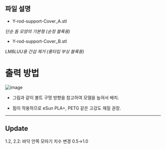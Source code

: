 ## 파일 설명
- Y-rod-support-Cover_A.stl

*단순 돔 모양의 기본형 (순정 블록용)*

- Y-rod-support-Cover_B.stl

*LM8LUU용 간섭 제거 (롱타입 부싱 블록용)*

# 출력 방법

![image](https://user-images.githubusercontent.com/14369006/236601558-e690ecba-8563-4217-838b-7f4e17683de6.png)

+ 그림과 같이 볼트 구멍 방향을 참고하여 모델을 눕혀서 배치.

+ 힘이 작용하므로 eSun PLA+, PETG 같은 고강도 재질 권장.

***
## Update
1.2, 2.2: 바닥 안쪽 모따기 치수 변경 0.5→1.0
